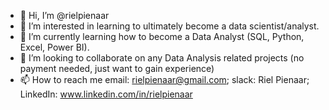 - 👋 Hi, I’m @rielpienaar
- 👀 I’m interested in learning to ultimately become a data scientist/analyst.
- 🌱 I’m currently learning how to become a Data Analyst (SQL, Python, Excel, Power BI).
- 💞️ I’m looking to collaborate on any Data Analysis related projects (no payment needed, just want to gain experience)
- 📫 How to reach me email: rielpienaar@gmail.com; slack: Riel Pienaar; LinkedIn: www.linkedin.com/in/rielpienaar
